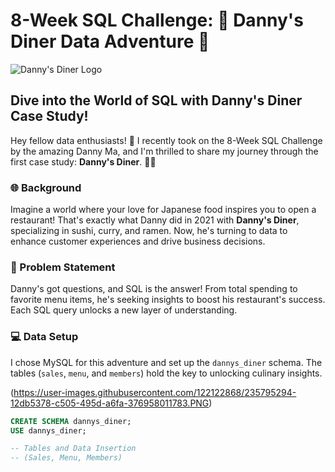 # 8-Week SQL Challenge: 🍣 Danny's Diner Data Adventure 🚀

![Danny's Diner Logo](https://user-images.githubusercontent.com/26268796/187030142-f7b24fdd-8868-4fa6-8d72-1b9f47a22bca.png)

## Dive into the World of SQL with Danny's Diner Case Study!

Hey fellow data enthusiasts! 👋 I recently took on the 8-Week SQL Challenge by the amazing Danny Ma, and I'm thrilled to share my journey through the first case study: **Danny's Diner**. 🍜🍛

### 🌐 Background
Imagine a world where your love for Japanese food inspires you to open a restaurant! That's exactly what Danny did in 2021 with **Danny's Diner**, specializing in sushi, curry, and ramen. Now, he's turning to data to enhance customer experiences and drive business decisions.

### 🎯 Problem Statement
Danny's got questions, and SQL is the answer! From total spending to favorite menu items, he's seeking insights to boost his restaurant's success. Each SQL query unlocks a new layer of understanding.

### 💻 Data Setup
I chose MySQL for this adventure and set up the `dannys_diner` schema. The tables (`sales`, `menu`, and `members`) hold the key to unlocking culinary insights.

(https://user-images.githubusercontent.com/122122868/235795294-12db5378-c505-495d-a6fa-376958011783.PNG)
```sql
CREATE SCHEMA dannys_diner;
USE dannys_diner;

-- Tables and Data Insertion
-- (Sales, Menu, Members)


